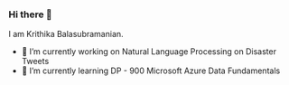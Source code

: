 ### Hi there 👋

I am Krithika Balasubramanian. 

- 🔭 I’m currently working on Natural Language Processing on Disaster Tweets
- 🌱 I’m currently learning DP - 900 Microsoft Azure Data Fundamentals
